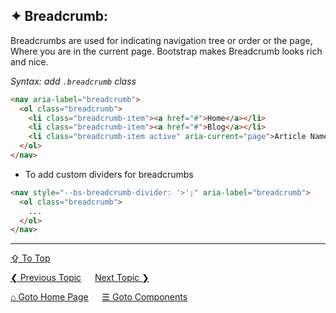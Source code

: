 ## &#10022; Breadcrumb:
Breadcrumbs are used for indicating navigation tree or order or the page, Where you are in the current page. Bootstrap makes Breadcrumb looks rich and nice.

*Syntax: add `.breadcrumb` class*

```html
<nav aria-label="breadcrumb">
  <ol class="breadcrumb">
    <li class="breadcrumb-item"><a href="#">Home</a></li>
    <li class="breadcrumb-item"><a href="#">Blog</a></li>
    <li class="breadcrumb-item active" aria-current="page">Article Name</li>
  </ol>
</nav>
``` 

- To add custom dividers for breadcrumbs
```html
<nav style="--bs-breadcrumb-divider: '>';" aria-label="breadcrumb">
  <ol class="breadcrumb">
    ...
  </ol>
</nav>
```

---
[&#8682; To Top](#-breadcrumb)

[&#10094; Previous Topic](./components.badge.md) &emsp; [Next Topic &#10095;](./components.buttons.md)

[&#8962; Goto Home Page](../../README.md) &emsp; [&#9776; Goto Components](./components.md)
